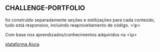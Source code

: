 ## CHALLENGE-PORTFOLIO

<p>foi construído separadamente seções e estilizações para cada conteúdo, tudo está responsivo, incluindo reaproveitamento de código.
<\p>

<p>
Com base nos aprendizados/conhecimentos adquiridos na <\p> 

[plataforma Alura](https://www.alura.com.br/).
